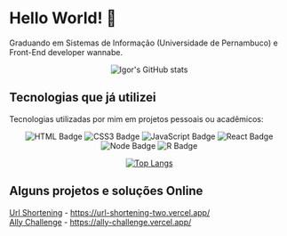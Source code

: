 # Hello World! 👋

<p>Graduando em Sistemas de Informação (Universidade de Pernambuco) e Front-End developer wannabe.</p>
<div align="center">

![Igor's GitHub stats](https://github-readme-stats.vercel.app/api?username=igormath&count_private=true&show_icons=true&theme=radical)
</div>

## Tecnologias que já utilizei

<p>Tecnologias utilizadas por mim em projetos pessoais ou acadêmicos:</p>

<div align="center">

![HTML Badge](https://img.shields.io/badge/HTML5-E34F26?style=for-the-badge&logo=html5&logoColor=white) ![CSS3 Badge](https://img.shields.io/badge/CSS3-1572B6?style=for-the-badge&logo=css3&logoColor=white) ![JavaScript Badge](https://img.shields.io/badge/JavaScript-F7DF1E?style=for-the-badge&logo=javascript&logoColor=black) ![React Badge](https://img.shields.io/badge/React-20232A?style=for-the-badge&logo=react&logoColor=61DAFB) ![Node Badge](https://img.shields.io/badge/Node.js-43853D?style=for-the-badge&logo=node.js&logoColor=white) ![R Badge](https://img.shields.io/badge/R-276DC3?style=for-the-badge&logo=r&logoColor=white)

[![Top Langs](https://github-readme-stats.vercel.app/api/top-langs/?username=igormath&layout=compact&exclude_repo=Mercado-de-Capitais)](https://github.com/anuraghazra/github-readme-stats)
</div>

## Alguns projetos e soluções Online

[Url Shortening](https://github.com/igormath/url-shortening) - https://url-shortening-two.vercel.app/ 
<br/>
[Ally Challenge](https://github.com/igormath/ally-challenge) - https://ally-challenge.vercel.app/
